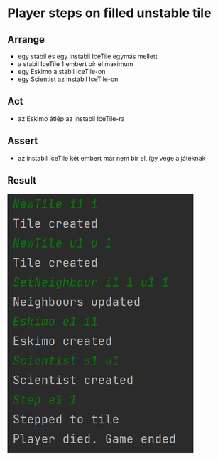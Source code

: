 # Player steps on filled unstable tile

## Arrange
- egy stabil és egy instabil IceTile egymás mellett
- a stabil IceTile 1 embert bír el maximum
- egy Eskimo a stabil IceTile-on
- egy Scientist az instabil IceTile-on

## Act
- az Eskimo átlép az instabil IceTile-ra

## Assert
- az instabil IceTile két embert már nem bír el, így vége a játéknak

## Result
![](images/test_player_steps_on_filled_unstable_tile_result.png)